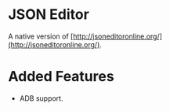 # JSON Editor
A native version of [http://jsoneditoronline.org/](http://jsoneditoronline.org/).

# Added Features
- ADB support.